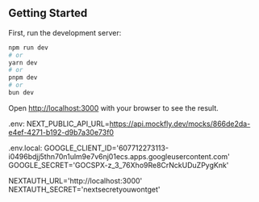 ## Getting Started

First, run the development server:

```bash
npm run dev
# or
yarn dev
# or
pnpm dev
# or
bun dev
```

Open [http://localhost:3000](http://localhost:3000) with your browser to see the result.

.env: NEXT_PUBLIC_API_URL=https://api.mockfly.dev/mocks/866de2da-e4ef-4271-b192-d9b7a30e73f0

.env.local: GOOGLE_CLIENT_ID='607712273113-i0496bdjj5thn70n1ulm9e7v6nj01ecs.apps.googleusercontent.com'
GOOGLE_SECRET='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'

NEXTAUTH_URL='http://localhost:3000'
NEXTAUTH_SECRET='nextsecretyouwontget'
